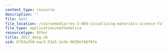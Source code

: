 ```yaml
---
content_type: resource
description: ''
file: null
file_location: /coursemedia/res-3-004-visualizing-materials-science-fall-2017/6703a350eac353a51e3e9820e746f97e_2017_dang.nb
file_type: application/mathematica
resourcetype: Other
title: 2017_dang.nb
uid: 6703a350-eac3-53a5-1e3e-9820e746f97e
---
```

